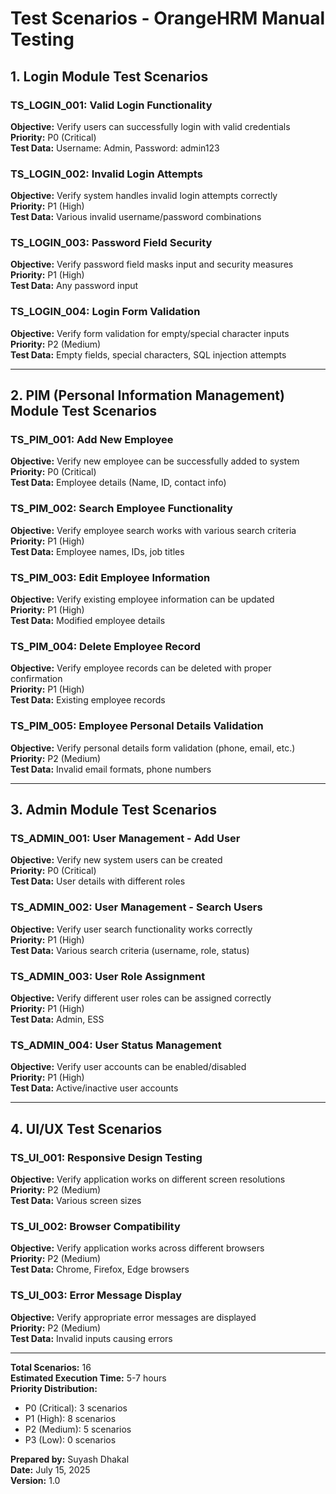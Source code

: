 # Test Scenarios - OrangeHRM Manual Testing

## 1. Login Module Test Scenarios

### TS_LOGIN_001: Valid Login Functionality
**Objective:** Verify users can successfully login with valid credentials  
**Priority:** P0 (Critical)  
**Test Data:** Username: Admin, Password: admin123

### TS_LOGIN_002: Invalid Login Attempts  
**Objective:** Verify system handles invalid login attempts correctly  
**Priority:** P1 (High)  
**Test Data:** Various invalid username/password combinations

### TS_LOGIN_003: Password Field Security
**Objective:** Verify password field masks input and security measures  
**Priority:** P1 (High)  
**Test Data:** Any password input

### TS_LOGIN_004: Login Form Validation
**Objective:** Verify form validation for empty/special character inputs  
**Priority:** P2 (Medium)  
**Test Data:** Empty fields, special characters, SQL injection attempts

---

## 2. PIM (Personal Information Management) Module Test Scenarios

### TS_PIM_001: Add New Employee
**Objective:** Verify new employee can be successfully added to system  
**Priority:** P0 (Critical)  
**Test Data:** Employee details (Name, ID, contact info)

### TS_PIM_002: Search Employee Functionality
**Objective:** Verify employee search works with various search criteria  
**Priority:** P1 (High)  
**Test Data:** Employee names, IDs, job titles

### TS_PIM_003: Edit Employee Information
**Objective:** Verify existing employee information can be updated  
**Priority:** P1 (High)  
**Test Data:** Modified employee details

### TS_PIM_004: Delete Employee Record
**Objective:** Verify employee records can be deleted with proper confirmation  
**Priority:** P1 (High)  
**Test Data:** Existing employee records

### TS_PIM_005: Employee Personal Details Validation
**Objective:** Verify personal details form validation (phone, email, etc.)  
**Priority:** P2 (Medium)  
**Test Data:** Invalid email formats, phone numbers

---

## 3. Admin Module Test Scenarios

### TS_ADMIN_001: User Management - Add User
**Objective:** Verify new system users can be created  
**Priority:** P0 (Critical)  
**Test Data:** User details with different roles

### TS_ADMIN_002: User Management - Search Users
**Objective:** Verify user search functionality works correctly  
**Priority:** P1 (High)  
**Test Data:** Various search criteria (username, role, status)

### TS_ADMIN_003: User Role Assignment
**Objective:** Verify different user roles can be assigned correctly  
**Priority:** P1 (High)  
**Test Data:** Admin, ESS

### TS_ADMIN_004: User Status Management
**Objective:** Verify user accounts can be enabled/disabled  
**Priority:** P1 (High)  
**Test Data:** Active/inactive user accounts

---

## 4. UI/UX Test Scenarios

### TS_UI_001: Responsive Design Testing
**Objective:** Verify application works on different screen resolutions  
**Priority:** P2 (Medium)  
**Test Data:** Various screen sizes

### TS_UI_002: Browser Compatibility
**Objective:** Verify application works across different browsers  
**Priority:** P2 (Medium)  
**Test Data:** Chrome, Firefox, Edge browsers

### TS_UI_003: Error Message Display
**Objective:** Verify appropriate error messages are displayed  
**Priority:** P2 (Medium)  
**Test Data:** Invalid inputs causing errors

---

**Total Scenarios:** 16  
**Estimated Execution Time:** 5-7 hours  
**Priority Distribution:**
- P0 (Critical): 3 scenarios
- P1 (High): 8 scenarios  
- P2 (Medium): 5 scenarios
- P3 (Low): 0 scenarios

**Prepared by:** Suyash Dhakal  
**Date:** July 15, 2025  
**Version:** 1.0